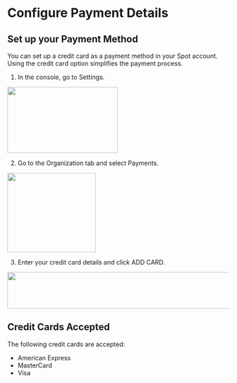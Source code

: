 # Configure Payment Details

## Set up your Payment Method

You can set up a credit card as a payment method in your Spot account. Using the credit card option simplifies the payment process.

1. In the console, go to Settings.

<img src="/administration/_media/configure-payment-details-01.png" width="250" height="150" />

2. Go to the Organization tab and select Payments.

<img src="/administration/_media/configure-payment-details-02.png" width="200" height="180" />

3. Enter your credit card details and click ADD CARD.

<img src="/administration/_media/configure-payment-details-03.png" width="551" height="83" />

## Credit Cards Accepted

The following credit cards are accepted:
* American Express
* MasterCard
* Visa
